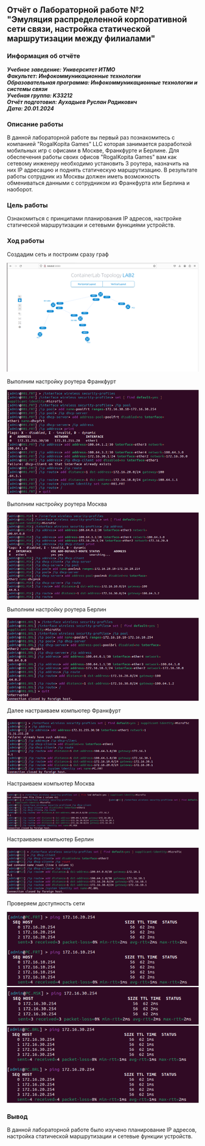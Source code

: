## Отчёт о Лабораторной работе №2 <br>"Эмуляция распределенной корпоративной сети связи, настройка статической маршрутизации между филиалами"

### Информация об отчёте

***Учебное заведение: Университет ИТМО***  
***Факультет: Инфокоммуникационные технологии***  
***Образовательная программа: Инфокоммуникационные технологии и системы связи***  
***Учебная группа: K33212***  
***Отчёт подготовил: Аухадыев Руслан Радикович***  
***Дата: 20.01.2024***  

### Описание работы

В данной лабораторной работе вы первый раз познакомитесь с компанией "RogaIKopita Games" LLC которая занимается разработкой мобильных игр с офисами в Москве, Франкфурте и Берлине. Для обеспечения работы своих офисов "RogaIKopita Games" вам как сетевому инженеру необходимо установить 3 роутера, назначить на них IP адресацию и поднять статическую маршрутизацию. В результате работы сотрудник из Москвы должен иметь возможность обмениваться данными с сотрудником из Франкфурта или Берлина и наоборот.

### Цель работы

Ознакомиться с принципами планирования IP адресов, настройке статической маршрутизации и сетевыми функциями устройств.

### Ход работы

Создадим сеть и построим сразу граф

![](/lab2/images/1.png)

Выполним настройку роутера Франкфурт

![](/lab2/images/2.png)

Выполним настройку роутера Москва

![](/lab2/images/3.png)

Выполним настройку роутера Берлин

![](/lab2/images/4.png)

Далее настраиваем компьютер Франкфурт

![](/lab2/images/5.png)

Настраиваем компьютер Москва

![](/lab2/images/6.png)

Настраиваем компьютер Берлин

![](/lab2/images/7.png)

Проверяем доступность сети

![](/lab2/images/8.png)
![](/lab2/images/9.png)
![](/lab2/images/10.png)

### Вывод

В данной лабораторной работе было изучено планирование IP адресов, настройка статической маршрутизации и сетевые функции устройств.
